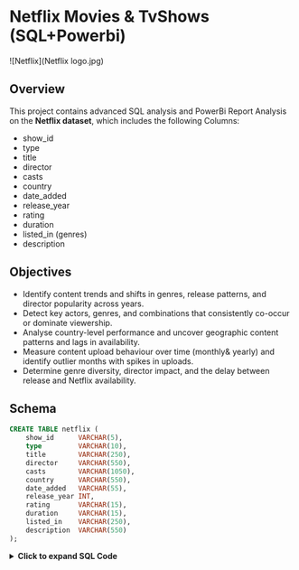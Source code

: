 # Netflix Movies & TvShows (SQL+Powerbi)

![Netflix](Netflix logo.jpg)


## Overview

This project contains advanced SQL analysis and PowerBi Report Analysis on the **Netflix dataset**, which includes the following Columns:
- show_id
- type
- title 
- director
- casts  
- country 
- date_added
- release_year
- rating
- duration 
- listed_in (genres)
- description


## Objectives
- Identify content trends and shifts in genres, release patterns, and director popularity across years.
- Detect key actors, genres, and combinations that consistently co-occur or dominate viewership.
- Analyse country-level performance and uncover geographic content patterns and lags in availability.
- Measure content upload behaviour over time (monthly& yearly) and identify outlier months with spikes in uploads.
- Determine genre diversity, director impact, and the delay between release and Netflix availability.


## Schema

```sql
CREATE TABLE netflix (
    show_id      VARCHAR(5),
    type         VARCHAR(10),
    title        VARCHAR(250),
    director     VARCHAR(550),
    casts        VARCHAR(1050),
    country      VARCHAR(550),
    date_added   VARCHAR(55),
    release_year INT,
    rating       VARCHAR(15),
    duration     VARCHAR(15),
    listed_in    VARCHAR(250),
    description  VARCHAR(550)
);
```

<details> <summary><strong>Click to expand SQL Code</strong></summary>

### 1. For each type (Movie or TV Show), count the number of distinct genres across all titles. 

```sql

select type, COUNT(distinct genres)
from (
select type, TRIM(UNNEST(String_to_array(listed_in, ','))) as genres
from netflix
) abc
GROUP BY type;
```

### 2. Group titles by the month they were added (from date_added). Which month (across all years) has the highest average number of uploads?

```sql

select month_added, 
ROUND(COUNT(title)::numeric*100/ (select count(distinct title) from netflix)) as avg_uploads
from (
select *, DATE_TRUNC( 'Month', TO_DATE(date_added, 'Month DD, YYYY'))::date as month_added
from netflix
) abc
where month_added is not null
GROUP BY month_added
Order by  avg_uploads desc;

```

### 3. Find directors who have only one title on Netflix and that title was added before 2018. Return director name and title

```sql

with cte as (
select *, TRIM(UNNEST(STring_to_Array(director, ','))) as directors,
EXTRACT('Year' from TO_date(date_added, 'Month DD, YYYY')) as year
from netflix
)

select directors, count(distinct title) as title_cnt
from cte
where year <'2018'
group by directors
HAVING count(distinct title) = 1;
```


### 4. For each year, find the top 3 directors (by count of titles released). Return year, director, count, and their rank.

```sql

select *
from (
select *, Dense_Rank() Over (Partition BY year order by titles_cnt desc ) as rk
from (
select EXtract(Year from To_date(date_added, 'Month DD, YYYY')) as year,
TRIM(UNNEST(STRING_TO_ARRAY(director, ','))) as director,
COUNT(*) as titles_cnt
from netflix
GRoup by year, director
) abc
) abcd
where rk <=3

```

### 5. For each director, compute: Total number of distinct genres across all their titles (listed_in), Total number of titles. Then, return top 10 directors by genre diversity.

```sql

select director1, count(distinct title) as title_cnt, count(distinct genres) as genre_cnt
from (
select director1, title, TRIM(UNNEST(String_to_array(listed_in, ','))) as genres
from (
select *, TRIM(UNNEST(String_to_array(director, ','))) as director1
from netflix
) abc
where TRIM(director1) <> ''
) abcd
GROUP BY director1
ORDER BY genre_cnt desc
LIMIT 10;
```

### 6. Top 10 Actors Who Have Appeared in the Highest Number of Movies Produced in India

```sql

SELECT UNNEST(STRING_TO_ARRAY(casts, ',')) AS actor,
COUNT(*) as cnt
FROM netflix
WHERE country = 'India'
GROUP BY actor
ORDER BY cnt DESC
LIMIT 10;

```


### 7. Find actors who appeared in 5 or more titles across at least 3 different genres (based on listed_in). Return actor name, number of unique genres, and total title count.

```sql

with actor_data as (
select *, TRIM(UNNEST(String_to_Array(casts, ','))) as actors
from netflix
), 
genre_data as (
select *, TRIM(UNNEST(String_to_Array(listed_in, ','))) as genres
from actor_data 
)

select actors, COUNT(distinct title) as titles_cnt, COUNT(distinct genres) as genre_cnt
from genre_data
Group by actors
HAVING COUNT(distinct genres) >= 3 and COUNT(distinct title) >= 5

```

###  8. For each country, calculate how many titles were released each year. Then identify countries where the number of titles released decreased from 2020 to 2021.

```sql

with countries as (
select country1, year,
(CASE WHen year = '2020' Then titles_cnt ELSE 0 end) AS title_cnt1,
(CASE WHen year = '2021' Then titles_cnt ELSE 0 end) AS title_cnt2
from 
(
select TRIM(UNNEST(STRING_TO_ARRAY(country, ','))) as country1, 
EXTRACT('YEAR' from TO_DATE(date_added, 'Month DD, YYYY')) as year,
COUNT(*) as titles_cnt
from netflix
where date_added is not null and country is not null
GROUP BY country1, year
ORDER BY country1, year
) abc
where TRIM(country1) <> ''
AND (year = '2020' OR year = '2021')
)

select country1, SUM(title_cnt1) as titles_in_2020, SUM(title_cnt2) as titles_in_2021
from countries
Group By country1
HAVING SUM(title_cnt1) > SUM(title_cnt2)

```

### 9. Find the Most Common Rating for Movies and TV Shows

```sql

#solution 1

select a.rating, a.c1, b.c2
from (
select rating, count(*) as c1
from netflix
where type = 'Movie'
group by rating
) a 
JOIN (
select rating, count(*) as c2
from netflix
where type = 'TV Show'
group by rating
) b
ON a.rating = b.rating
order by a.c1 desc 
limit 1; 

#solution 2

(
select rating, count(*) as c1
from netflix
where type = 'Movie'
group by rating
order by c1 desc 
limit 1
) 
UNION ALL
(
select rating, count(*) as c2
from netflix
where type = 'TV Show'
group by rating
order by c2 desc 
limit 1
) 
```


### 10. For each genre, calculate the total number of titles released per year. Then, identify genres where yearly output has increased every year since 2018.

```sql

with genre_data as (
select *, 
EXtract(Year from To_date(date_added, 'Month DD, YYYY')) as year, 
TRIM(UNNEST(String_to_Array(listed_in, ','))) as genres
from netflix
),
yearly_genre_data as (
select genres, year, COUNT(distinct title) as titles_cnt
from genre_data
where year is not null 
and year>= '2018'
Group by genres, year
), 
genre_comparison as (
select *, LAG(titles_cnt) Over(Partition By genres Order by year) as prev_cnt
from yearly_genre_data
),
bad_genres as (
select distinct genres
from genre_comparison
where prev_cnt > titles_cnt
)

select *
from yearly_genre_data 
where genres NOT IN
(Select * from bad_genres)

```

### 11. Find the country with the longest streak of consecutive years having at least one release. Return the country name and length of the streak.

```sql

with grouped_country as (
select *, year - Interval '1 year' * (rk-1) as grp_key
from 
(
select distinct country1, year, Dense_RAnk() Over (Partition BY country1 Order by year) as rk
from (
select *, TRIM(UNNEST(STRING_TO_ARRAY(country, ','))) as country1,
DATE_TRUNC('Year', TO_date(date_added, 'Month DD, YYYY'))::date as year
from netflix
) abc
where TRIM(country1) <> '' AND year is not null
order by country1, year
)
),
streak_countries as (
select country1, grp_key, COUNT(*) as streak_length
from grouped_country
GROUP BY country1, grp_key
)

select country1, streak_length
from streak_countries
order by streak_length desc
limit 1;

```


### 12. For each title, calculate the number of days between release_year and date_added. Find the average lag per country, and list the top 5 countries with the longest average delay in uploading content.

```sql

with date_info as (
select country, title,
TO_date(date_added, 'Month DD, YYYY') as date_added,
TO_date(release_year::varchar, 'YYYY') as release_date
from netflix
),
lag_info as (
select TRIM(UNNEST(String_to_array(country, ','))) as country, title, 
(release_date - date_added) as lag_time
from date_info
where country is not null
)

select country, ROUND(AVG(lag_time)) as avg_lag
from lag_info
where TRIM(country) <> ''
Group by country
order by AVG(lag_time)
Limit 5;
```


### 13. From the listed_in column, extract pairs of genres (like "Action" & "Drama") that co-occur together in at least 50 titles. Return each pair and their count.

```sql

with genre_unnest as (
select title, TRIM(UNNEST(String_to_array(listed_in, ','))) as genres
from netflix
where listed_in is not null
),
paired as (
select a.title,
a.genres as genre1, b.genres as genre2
from genre_unnest a 
JOIN genre_unnest b
ON a.title = b.title
AND LENGTH(a.genres) < LENGTH(b.genres)
)

select genre1, genre2, COUNT(distinct title) as title_cnt
from paired
GROUP BY genre1, genre2
HAVING COUNT(distinct title) >= 50
order by title_cnt;
```


### 14. For each title, compute the delay in days between its release year and the date it was added.Then return the top 1% of titles with the longest delay.

```sql

with date_info as (
select title,
TO_date(date_added, 'Month DD, YYYY') as date_added,
TO_date(release_year::varchar, 'YYYY') as release_date
from netflix
), 
delay_days as (
select distinct title, 
(date_added - release_date) as delay_time
from date_info
where date_added >= release_date
),
ranked_delay as (
select *,  PERCENT_RANK() OVER (ORDER BY delay_time) AS percentile
from delay_days
where delay_time is not null
)

select *
from ranked_delay
where percentile >= 0.99
Order by delay_time desc;

```

### 15. For each month in each year, calculate the number of uploads. Then identify months where: Uploads are at least twice the average monthly uploads of that year.

```sql

with monthly_uploads as (
select month_added, year_added, count(distinct title) as uploads
from (
select title, EXTRACT('Month' from TO_DATE(date_added, 'Month DD, YYYY')) as month_added,
EXTRACT('Year' from TO_DATE(date_added, 'Month DD, YYYY')) as year_added
from netflix
where date_added is not null
)
GROUP BY month_added, year_added
), 

year_data as (
select year_added, count(distinct title)::numeric/12 as monthly_average
from (
select title, 
EXTRACT('Year' from TO_DATE(date_added, 'Month DD, YYYY')) as year_added
from netflix
where date_added is not null
) abc
GROUP BY year_added
)

select a.*, b.monthly_average
from 
monthly_uploads a JOIN year_data b
ON a.year_added = b.year_added
AND a.uploads >= 2* b.monthly_average
```
